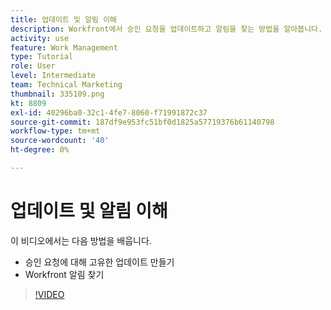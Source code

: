 ```yaml
---
title: 업데이트 및 알림 이해
description: Workfront에서 승인 요청을 업데이트하고 알림을 찾는 방법을 알아봅니다.
activity: use
feature: Work Management
type: Tutorial
role: User
level: Intermediate
team: Technical Marketing
thumbnail: 335109.png
kt: 8809
exl-id: 40296ba0-32c1-4fe7-8060-f71991872c37
source-git-commit: 187df9e953fc51bf0d1825a57719376b61140798
workflow-type: tm+mt
source-wordcount: '40'
ht-degree: 0%

---
```


# 업데이트 및 알림 이해

이 비디오에서는 다음 방법을 배웁니다.

* 승인 요청에 대해 고유한 업데이트 만들기
* Workfront 알림 찾기

>[!VIDEO](https://video.tv.adobe.com/v/335109/?quality=12)

<!---
learn more URLS
Tag others on updates
Update work
--->
